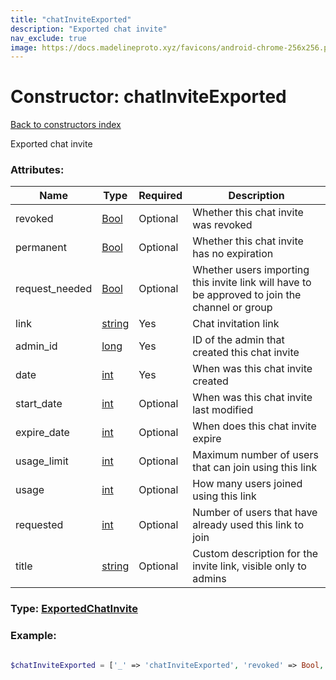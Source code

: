 ```yaml
---
title: "chatInviteExported"
description: "Exported chat invite"
nav_exclude: true
image: https://docs.madelineproto.xyz/favicons/android-chrome-256x256.png
---
```

# Constructor: chatInviteExported  
[Back to constructors index](/API_docs/constructors/index.html)



Exported chat invite

### Attributes:

| Name     |    Type       | Required | Description |
|----------|---------------|----------|-------------|
|revoked|[Bool](/API_docs/types/Bool.html) | Optional|Whether this chat invite was revoked|
|permanent|[Bool](/API_docs/types/Bool.html) | Optional|Whether this chat invite has no expiration|
|request\_needed|[Bool](/API_docs/types/Bool.html) | Optional|Whether users importing this invite link will have to be approved to join the channel or group|
|link|[string](/API_docs/types/string.html) | Yes|Chat invitation link|
|admin\_id|[long](/API_docs/types/long.html) | Yes|ID of the admin that created this chat invite|
|date|[int](/API_docs/types/int.html) | Yes|When was this chat invite created|
|start\_date|[int](/API_docs/types/int.html) | Optional|When was this chat invite last modified|
|expire\_date|[int](/API_docs/types/int.html) | Optional|When does this chat invite expire|
|usage\_limit|[int](/API_docs/types/int.html) | Optional|Maximum number of users that can join using this link|
|usage|[int](/API_docs/types/int.html) | Optional|How many users joined using this link|
|requested|[int](/API_docs/types/int.html) | Optional|Number of users that have already used this link to join|
|title|[string](/API_docs/types/string.html) | Optional|Custom description for the invite link, visible only to admins|



### Type: [ExportedChatInvite](/API_docs/types/ExportedChatInvite.html)


### Example:

```php

$chatInviteExported = ['_' => 'chatInviteExported', 'revoked' => Bool, 'permanent' => Bool, 'request_needed' => Bool, 'link' => 'string', 'admin_id' => long, 'date' => int, 'start_date' => int, 'expire_date' => int, 'usage_limit' => int, 'usage' => int, 'requested' => int, 'title' => 'string'];
```  
